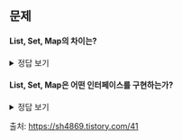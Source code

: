 ## 문제
#### List, Set, Map의 차이는?

<details>
  <summary>정답 보기</summary>
  
  `List`는 순서가 있는 데이터의 집합으로, 중복을 허용한다.  
  `Set`은 순서가 없는 데이터의 집합으로, 중복을 허용하지 않는다.  
  `Map`은 key와 value 쌍으로 이루어지는 데이터의 집합으로 순서가 없다.  
 * 이 때 키는 중복을 허용하지 않는다.  
  
</details>

#### List, Set, Map은 어떤 인터페이스를 구현하는가?

<details>
  <summary>정답 보기</summary>
  
  List와 Set은 각각 Collection 인터페이스를 구현한다.  
  Map은 별도로 정의한다.
  
</details>


출처: https://sh4869.tistory.com/41
